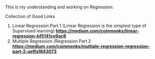 This is my understanding and working on Regression.


Collection of Good Links
1. Linear Regression Part 1 (Linear Regression is the simplest type of Supervised learning)
    **https://medium.com/coinmonks/linear-regression-bf5141ce9ac8**
2. Multiple Regression /Regression Part 2
   **https://medium.com/coinmonks/multiple-regression-regression-part-2-aeffa1843073**
